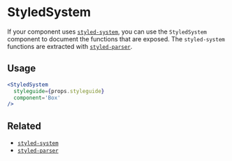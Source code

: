 # StyledSystem

If your component uses [`styled-system`](https://github.com/jxnblk/styled-system), you can use the `StyledSystem` component to document the functions that are exposed.
The `styled-system` functions are extracted with [`styled-parser`](https://github.com/jxnblk/styled-parser).

## Usage

```jsx
<StyledSystem
  styleguide={props.styleguide}
  component='Box'
/>
```

## Related

- [`styled-system`](https://github.com/jxnblk/styled-system)
- [`styled-parser`](https://github.com/jxnblk/styled-parser)
